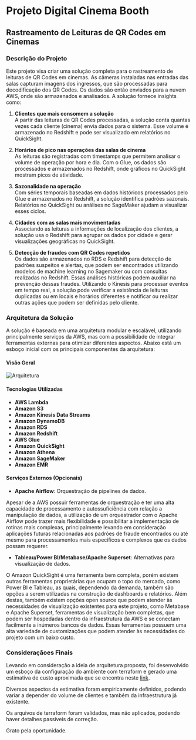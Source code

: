 # Projeto Digital Cinema Booth

## Rastreamento de Leituras de QR Codes em Cinemas

### Descrição do Projeto

Este projeto visa criar uma solução completa para o rastreamento de leituras de QR Codes em cinemas. As câmeras instaladas nas entradas das salas capturam imagens dos ingressos, que são processadas para decodificação dos QR Codes. Os dados são então enviados para a nuvem AWS, onde são armazenados e analisados. A solução fornece insights como:

1. **Clientes que mais consomem a solução**  
   A partir das leituras de QR Codes processadas, a solução conta quantas vezes cada cliente (cinema) envia dados para o sistema. Esse volume é armazenado no Redshift e pode ser visualizado em relatórios no QuickSight.

2. **Horários de pico nas operações das salas de cinema**  
   As leituras são registradas com timestamps que permitem analisar o volume de operação por hora e dia. Com o Glue, os dados são processados e armazenados no Redshift, onde gráficos no QuickSight mostram picos de atividade.

3. **Sazonalidade na operação**  
   Com séries temporais baseadas em dados históricos processados pelo Glue e armazenados no Redshift, a solução identifica padrões sazonais. Relatórios no QuickSight ou análises no SageMaker ajudam a visualizar esses ciclos.

4. **Cidades com as salas mais movimentadas**  
   Associando as leituras a informações de localização dos clientes, a solução usa o Redshift para agrupar os dados por cidade e gerar visualizações geográficas no QuickSight.

5. **Detecção de fraudes com QR Codes repetidos**  
   Os dados são armazenados no RDS e Redshift para detecção de padrões suspeitos e alertas, que podem ser encontrados utilizando modelos de machine learning no Sagemaker ou com consultas realizadas no Redshift. Essas análises históricas podem auxiliar na prevenção dessas fraudes. Utilizando o Kinesis para processar eventos em tempo real, a solução pode verificar a existência de leituras duplicadas ou em locais e horários diferentes e notificar ou realizar outras ações que podem ser definidas pelo cliente.


### Arquitetura da Solução

A solução é baseada em uma arquitetura modular e escalável, utilizando principalmente serviços da AWS, mas com a possibilidade de integrar ferramentas externas para otimizar diferentes aspectos. Abaixo está um esboço inicial com os principais componentes da arquitetura:

#### Visão Geral

![Arquitetura](https://github.com/user-attachments/assets/2d664f1d-360e-4b72-86b8-58a045b065f3)

#### Tecnologias Utilizadas

- **AWS Lambda**
- **Amazon S3**
- **Amazon Kinesis Data Streams**
- **Amazon DynamoDB**
- **Amazon RDS**
- **Amazon Redshift**
- **AWS Glue**
- **Amazon QuickSight**
- **Amazon Athena**
- **Amazon SageMaker**
- **Amazon EMR**

#### Serviços Externos (Opcionais)

- **Apache Airflow**: Orquestração de pipelines de dados.
  
Apesar de a AWS possuir ferramentas de orquestração e ter uma alta capacidade de processamento e autossuficiência com relação a manipulação de dados, a utilização de um orquestrador com o Apache Airflow pode trazer mais flexibilidade e possibilitar a implementação de rotinas mais complexas, principalmente levando em consideração aplicações futuras relacionadas aos padrões de fraude encontrados ou até mesmo para processamentos mais específicos e complexos que os dados possam requerer.
- **Tableau/Power BI/Metabase/Apache Superset**: Alternativas para visualização de dados.

O Amazon QuickSight é uma ferramenta bem completa, porém existem outras ferramentas proprietárias que ocupam o topo do mercado, como Power BI e Tableau, as quais, dependendo da demanda, também são opções a serem utilizadas na construção de dashboards e relatórios. Além destas, também existem opções open source que podem atender às necessidades de visualização existentes para este projeto, como Metabase e Apache Superset, ferramentas de visualização bem completas, que podem ser hospedadas dentro da infraestrutura da AWS e se conectam facilmente a inúmeros bancos de dados. Essas ferramentas possuem uma alta variedade de customizações que podem atender às necessidades do projeto com um baixo custo.

### Consideraçãoes Finais

Levando em consideração a ideia de arquitetura proposta, foi desenvolvido um esboço da configuração do ambiente com terraform e gerado uma estimativa de custo aproximada que se encontra neste [link](https://calculator.aws/#/estimate?id=daf173301fa379469b649405918284e259860691).

Diversos aspectos da estimativa foram empíricamente definidos, podendo variar a depender do volume de clientes e também da infraestrutura já existente.

Os arquivos de terraform foram validados, mas não aplicados, podendo haver detalhes passíveis de correção.

Grato pela oportunidade.
